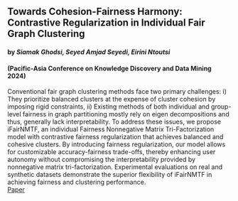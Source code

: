 ## Towards Cohesion-Fairness Harmony: Contrastive Regularization in Individual Fair Graph Clustering
#### by _Siamak Ghodsi, Seyed Amjad Seyedi, Eirini Ntoutsi_
#### (Pacific-Asia Conference on Knowledge Discovery and Data Mining 2024)
Conventional fair graph clustering methods face two primary challenges: i) They prioritize balanced clusters at the expense of cluster cohesion by imposing rigid constraints, ii) Existing methods of both individual and group-level fairness in graph partitioning mostly rely on eigen decompositions and thus, generally lack interpretability. To address these issues, we propose iFairNMTF, an individual Fairness Nonnegative Matrix Tri-Factorization model with contrastive fairness regularization that achieves balanced and cohesive clusters. By introducing fairness regularization, our model allows for customizable accuracy-fairness trade-offs, thereby enhancing user autonomy without compromising the interpretability provided by nonnegative matrix tri-factorization. Experimental evaluations on real and synthetic datasets demonstrate the superior flexibility of iFairNMTF in achieving fairness and clustering performance.
\
[Paper](https://github.com/nobias-project/Publications/blob/main/ghodsi2024cohesion.pdf)
